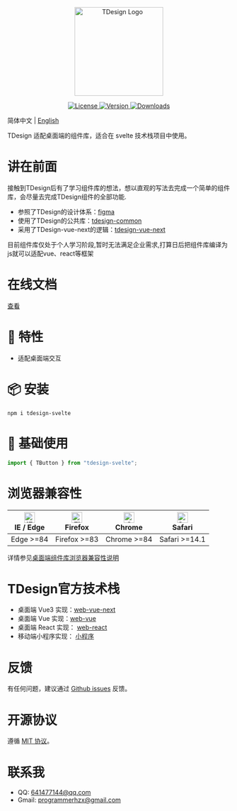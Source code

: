 <p align="center">
  <a href="https://github.com/hzx000822/tdesign-svelte" target="_blank">
    <img alt="TDesign Logo" width="200" src="https://tdesign.gtimg.com/site/TDesign.png">
  </a>
</p>

<p align="center">
  <a href="https://github.com/hzx000822/tdesign-svelte/blob/master/LICENSE.md">
    <img src="https://img.shields.io/npm/l/tdesign-vue-next.svg?sanitize=true" alt="License">
  </a>
  <a href="https://www.npmjs.com/package/tdesign-svelte">
    <img src="https://img.shields.io/npm/v/tdesign-vue-next.svg?sanitize=true" alt="Version">
  </a>
  <a href="https://www.npmjs.com/package/tdesign-svelte">
    <img src="https://img.shields.io/npm/dm/tdesign-vue-next" alt="Downloads">
  </a>
</p>

简体中文 | [English](./README.md) 

TDesign 适配桌面端的组件库，适合在 svelte 技术栈项目中使用。

# 讲在前面

接触到TDesign后有了学习组件库的想法，想以直观的写法去完成一个简单的组件库，会尽量去完成TDesign组件的全部功能.
- 参照了TDesign的设计体系：[figma](https://www.figma.com/community/file/1053279236128724321/tdesign-for-web)
- 使用了TDesign的公共库：[tdesign-common](https://github.com/Tencent/tdesign-common)
- 采用了TDesign-vue-next的逻辑：[tdesign-vue-next](https://github.com/Tencent/tdesign-vue-next)

目前组件库仅处于个人学习阶段,暂时无法满足企业需求,打算日后把组件库编译为js就可以适配vue、react等框架

# 在线文档

[查看]()

# 🎉 特性

- 适配桌面端交互

# 📦 安装

```shell
npm i tdesign-svelte
```

# 🔨 基础使用

```js
import { TButton } from "tdesign-svelte";
```

# 浏览器兼容性

| [<img src="https://raw.githubusercontent.com/alrra/browser-logos/master/src/edge/edge_48x48.png" alt="IE / Edge" width="24px" height="24px" />](http://godban.github.io/browsers-support-badges/)</br> IE / Edge | [<img src="https://raw.githubusercontent.com/alrra/browser-logos/master/src/firefox/firefox_48x48.png" alt="Firefox" width="24px" height="24px" />](http://godban.github.io/browsers-support-badges/)</br>Firefox | [<img src="https://raw.githubusercontent.com/alrra/browser-logos/master/src/chrome/chrome_48x48.png" alt="Chrome" width="24px" height="24px" />](http://godban.github.io/browsers-support-badges/)</br>Chrome | [<img src="https://raw.githubusercontent.com/alrra/browser-logos/master/src/safari/safari_48x48.png" alt="Safari" width="24px" height="24px" />](http://godban.github.io/browsers-support-badges/)</br>Safari |
| ---------------------------------------------------------------------------------------------------------------------------------------------------------------------------------------------------------------- | ----------------------------------------------------------------------------------------------------------------------------------------------------------------------------------------------------------------- | ------------------------------------------------------------------------------------------------------------------------------------------------------------------------------------------------------------- | ------------------------------------------------------------------------------------------------------------------------------------------------------------------------------------------------------------- |
| Edge >=84                                                                                                                                                                                                        | Firefox >=83                                                                                                                                                                                                      | Chrome >=84                                                                                                                                                                                                   | Safari >=14.1                                                                                                                                                                                                   |

详情参见[桌面端组件库浏览器兼容性说明](https://github.com/Tencent/tdesign/wiki/Browser-Compatibility)

# TDesign官方技术栈

- 桌面端 Vue3 实现：[web-vue-next](https://github.com/Tencent/tdesign-vue-next)
- 桌面端 Vue 实现：[web-vue](https://github.com/Tencent/tdesign-vue)
- 桌面端 React 实现： [web-react](https://github.com/Tencent/tdesign-react)
- 移动端小程序实现： [小程序](https://github.com/Tencent/tdesign-miniprogram)

# 反馈

有任何问题，建议通过 [Github issues](https://github.com/hzx000822/tdesign-svelte/issues) 反馈。

# 开源协议
遵循 [MIT 协议](https://github.com/hzx000822/tdesign-svelte/blob/master/LICENSE.md)。

# 联系我

- QQ: 641477144@qq.com
- Gmail: programmerhzx@gmail.com